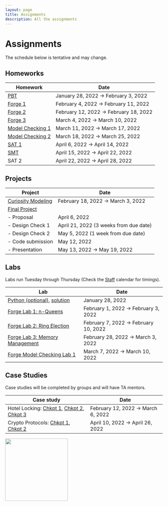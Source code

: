 ```yaml
---
layout: page
title: Assignments
description: All the assignments
---
```


# Assignments
The schedule below is tentative and may change. 

## Homeworks

| Homework  | Date |
| ------------- | -------------|
| [PBT](https://docs.google.com/document/d/1UL5b1v0MToPQr68EENIOh1kzVKjVg8e016rI4xE1FnA/preview)	| January 28, 2022 → February 3, 2022 |
| [Forge 1](https://docs.google.com/document/d/1_bpjwsvGFZwwT7KSxFm3w_yEorK3wbgZI5FUhVtfak4/preview) | February 4, 2022 → February 11, 2022 |
| [Forge 2](https://docs.google.com/document/d/1qU45iY7MCrVoPKIeXM29NerneFcYNJJAQfSh1DBsubA/preview) |	February 12, 2022 → February 18, 2022 |
| [Forge 3](https://docs.google.com/document/d/1YP5eMLpUSHvTQ6B3OkNR1p5ZFk1nmuIDZPfs8t6HdXg/preview) |	March 4, 2022 → March 10, 2022 |
| [Model Checking 1](https://docs.google.com/document/d/1tscbHtaLMkJnlrDRh3T_XHcSHjzyGR6e8-3zfcusA4Q/preview)  |	March 11, 2022 → March 17, 2022 |
| [Model Checking 2](https://docs.google.com/document/d/1bP0z4MC_D9n7c0PYDVbubjEmvTxk_jSeQeJuSa6QnNo/preview)  |	March 18, 2022 → March 25, 2022 |
| [SAT 1](https://docs.google.com/document/d/1exu40OKMnmIj-84wcr9d0RZTDLjlBM9FZZlLNrSS1Nc/preview) |	April 6, 2022 → April 14, 2022 |
| [SMT](https://docs.google.com/document/d/1nhoQjoRTSb-WXVJDYc0vVZxnwrZpBagYUOwVyBLc2ug/preview) |	April 15, 2022 → April 22, 2022 |
| SAT 2	| April 22, 2022 → April 28, 2022 |



## Projects

| Project  | Date |
| ------------- | ------------- |
| [Curiosity Modeling](https://docs.google.com/document/d/1q-Hx6ruX2x4yqUOqWgvwPqHVu3Hc-OtflA2YskoEYdc/preview) | February 18, 2022 → March 3, 2022 |
| [Final Project](https://docs.google.com/document/d/1nQ-TvxySZX0YbxpOG-HSGE1R7iduHDMfxt9OG1xSfyc/preview) |  |
| - Proposal | April 6, 2022 |
| - Design Check 1 | April 21, 2022 (3 weeks from due date) |
| - Design Check 2 | May 5, 2022 (1 week from due date) |
| - Code submission | May 12, 2022 |
| - Presentation | May 13, 2022 → May 19, 2022 |

## Labs
Labs run Tuesday through Thursday (Check the [Staff](https://csci1710.github.io/2022/staff/) calendar for timings). 

| Lab | Date |
| ------------- | ------------- |
| [Python (optional)](https://docs.google.com/document/d/1xt_kBVyL6Sl-liyvuTFlVLiPYvX-89PcEaSP__-pXMc/preview), [solution](https://drive.google.com/file/d/157n0kpeM4A00_pnwlU8pKaq4INZemedJ/preview) | 	January 28, 2022 | 
| [Forge Lab 1: n-Queens](https://docs.google.com/document/d/1tyoqJ27Nn_2v73A_xvNAC7AaJTvBnITcEx8lNqsHlRU/preview) |	February 1, 2022 → February 3, 2022 |
| [Forge Lab 2: Ring Election](https://docs.google.com/document/d/1HnCJpk9rqFPSs_YUUVvqSjfAghZZ-WGQ3oZZHPIeju0/preview) |	February 7, 2022 → February 10, 2022 |
| [Forge Lab 3: Memory Management](https://docs.google.com/document/d/1IYWrzn4i5bo6TfmSgDyiczYWQX_pIziQbnFeRfTjOSs/preview) |	February 28, 2022 → March 3, 2022 |
| [Forge Model Checking Lab 1](https://docs.google.com/document/d/1m9qT4fDgtMNJ9OafwXZKk5UNtSSLuRfnzCOKJKrje2E/preview) |	March 7, 2022 → March 10, 2022 |

## Case Studies
Case studies will be completed by groups and will have TA mentors. 

| Case study | Date |
| ------------- | ------------- |
| Hotel Locking: [Chkpt 1](https://docs.google.com/document/d/1_Yx--lT_WEINnMRW_PtlISmvTkmKxK3PVFrN486J-TU/preview), [Chkpt 2](https://docs.google.com/document/d/1XCw6G9TAgqRbTovD6xGvYZ25yKMY4h-VaNv97vuCCtg/preview), [Chkpt 3](https://docs.google.com/document/d/1rM7hsTog1KEPPNMEOwFALYj47HuP9XEznz91xd5xMKo/preview) | February 12, 2022 → March 6, 2022 |
| Crypto Protocols: [Chkpt 1](https://docs.google.com/document/d/1sZKtr5vrmGMDhwczLw-B6hQkCeohE2fWWMmWST0MAg4/preview), [Chkpt 2](https://docs.google.com/document/d/1L01jJxuDhnNA2aPMg1Aqi-mwwmrxauNjqUC7tNa0f4U/preview) |  April 10, 2022 → April 26, 2022 |

<img src="https://csci1710.github.io//2022/assets/images/07.jpg" align="center" width="200">

<!-- 
{% for schedule in site.schedules %}
{{ schedule }}
{% endfor %} -->
